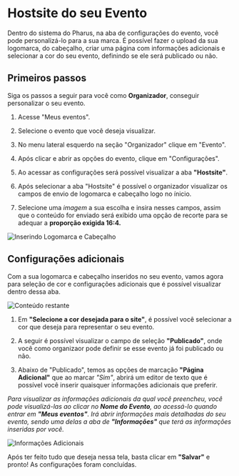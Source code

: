 # Hostsite do seu Evento

Dentro do sistema do Pharus, na aba de configurações do evento, você pode personalizá-lo para a sua marca. É possível fazer o upload da sua logomarca, do cabeçalho, criar uma página com informações adicionais e selecionar a cor do seu evento, definindo se ele será publicado ou não.

## Primeiros passos 

 Siga os passos a seguir para você como **Organizador**, conseguir personalizar o seu evento.

1. Acesse "Meus eventos".

2. Selecione o evento que você deseja visualizar.

3. No menu lateral esquerdo na seção "Organizador" clique em "Evento".

4. Após clicar e abrir as opções do evento, clique em "Configurações".

5. Ao acessar as configurações será possível visualizar a aba **"Hostsite"**.

6. Após selecionar a aba "Hostsite" é possível o organizador visualizar os campos de envio de logomarca e cabeçalho logo no ínicio.

7. Selecione uma *imagem* a sua escolha e insira nesses campos, assim que o conteúdo for enviado será exibido uma opção de recorte para se adequar a **proporção exigida 16:4.**

![Inserindo Logomarca e Cabeçalho](./images/LogomarcaCabecalho.png)

## Configurações adicionais

Com a sua logomarca e cabeçalho inseridos no seu evento, vamos agora para seleção de cor e configurações adicionais que é possível visualizar dentro dessa aba.

![Conteúdo restante](./images/PaginaAdicionalCor)

1. Em **"Selecione a cor desejada para o site"**, é possível você selecionar a cor que deseja para representar o seu evento.

2. A seguir é possível visualizar o campo de seleção **"Publicado"**, onde você como organizaor pode definir se esse evento já foi publicado ou não.

3. Abaixo de "Publicado", temos as opções de marcação **"Página Adicional"** que ao marcar *"Sim"*, abrirá um editor de texto que é possível você inserir quaisquer informações adicionais que preferir.

*Para visualizar as informações adicionais da qual você preencheu, você pode visualizá-las ao clicar no **Nome do Evento**, ao acessá-lo quando entrar em **"Meus eventos"**. Irá abrir informações mais detalhadas do seu evento, sendo uma delas a aba de **"Informações"** que terá as informações inseridas por você.*

![Informações Adicionais](./images/informacoesAdicionaisVisualizacao.png)

Após ter feito tudo que deseja nessa tela, basta clicar em **"Salvar"** e pronto! As configurações foram concluídas.
